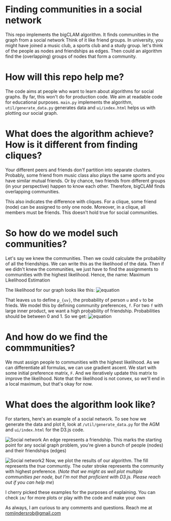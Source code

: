 # Finding communities in a social network
This repo implements the bigCLAM algorithm. It finds communities in the graph from a social network Think of it like friend groups.
In university, you might have joined a music club, a sports club and a study group. let's think of the people as nodes and friendships
as edges. Then could an algorithm find the (overlapping) groups of nodes that form a community.

# How will this repo help me?
The code aims at people who want to learn about algorithms for social graphs. By far, this won't do for production code. We aim at
readable code for educational purposes. `main.py` implements the algorithm, `util/generate_data.py` generates data and `ui/index.html` helps us with plotting our social graph.

# What does the algorithm achieve? How is it different from finding cliques?
Your different peers and friends don'f partition into separate clusters. Probably, some friend from music class also plays the same sports and you have similar mutual friends.
Or by chance, two friends from different groups (in your perspective) happen to know each other. Therefore, bigCLAM finds overlapping communities.

This also indicates the difference with cliques. For a clique, some friend (node) can be assigned to only one node. Moreover, in a clique, all members must be friends. This doesn't
hold true for social communities.

# So how do we model such communities?
Let's say we knew the communities. Then we could calculate the probability of all the friendships. We can write this as the likelihood of the data. Then if we didn't knew
the communities, we just have to find the assignments to communities with the highest likelihood. Hence, the name: Maximum Likelihood Estimation

The likelihood for our graph looks like this:
![equation]( https://latex.codecogs.com/gif.latex?l(G)=\prod_{(u,v)&space;\in&space;E}&space;p_{uv}&space;\prod_{(u,v)not\&space;in&space;E}&space;1-p_{uv} )

<!---
[//](l(G)=\prod_{(u,v) \in E} p_{uv} \prod_{(u,v)not\ in E} 1-p_{uv})
-->

That leaves us to define `p_{uv}`, the probability of person `u` and `v` to be frieds. We model this by defining community preferences, `f`. For two `f` with large inner product, we want a high probability of friendship. Probabilities should be between 0 and 1. So we get:
![equation](https://latex.codecogs.com/gif.latex?p_{uv}&space;=&space;1-e^{-f_u&space;^T&space;f_v})

# And how do we find the commmunities?
We must assign people to communities with the highest likelihood. As we can differentiate all formulas, we can use gradient ascent. We start with some initial preference matrix, `F`. And we iteratively update this matrix to improve the likelihood. Note  that the likelihood is not convex, so we'll end in a local maximum, but that's okay for now.

# What does the algorithm look like?
For starters, here's an example of a social network. To see how we generate the data and plot it, look at `/util/generate_data.py` for the AGM and `ui/index.html` for the D3.js code.

![Social network](https://github.com/RobRomijnders/bigclam/blob/master/im/plot1.png?raw=true)
An edge represents a friendship. This marks the starting point for any social graph problem, you're given a bunch of people (nodes) and their friendships (edges)


![Social network2](https://github.com/RobRomijnders/bigclam/blob/master/im/result1.png?raw=true)
Now, we plot the results of our algorithm. The fill represents the _true_ communtiy. The outer stroke 
 represents the community with highest preference. (_Note that we might as well plot multiple communities per node, but I'm not that proficient with D3.js. Please reach out if you can help me_)
 
I cherry picked these examples for the purposes of explaining. You can check `im/` for more plots or play with the code and make your own


As always, I am curious to any comments and questions. Reach me at romijndersrob@gmail.com
